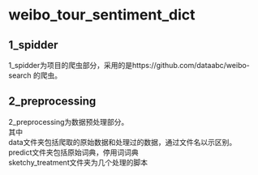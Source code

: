 # weibo_tour_sentiment_dict
## 1_spidder
1_spidder为项目的爬虫部分，采用的是https://github.com/dataabc/weibo-search 的爬虫。
## 2_preprocessing
2_preprocessing为数据预处理部分。  
  其中  
  data文件夹包括爬取的原始数据和处理过的数据，通过文件名以示区别。  
  predict文件夹包括原始词典，停用词词典  
  sketchy_treatment文件夹为几个处理的脚本  
